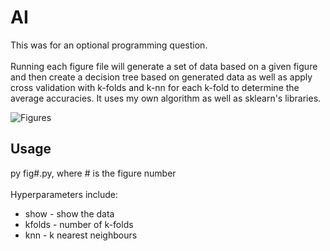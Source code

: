 # AI
This was for an optional programming question.
<br><br>
Running each figure file will generate a set of data based on a given figure and then create a decision tree based on generated data as well as apply cross validation with k-folds and k-nn for each k-fold to determine the average accuracies. It uses my own algorithm as well as sklearn's libraries.

![Figures](https://i.imgur.com/WqiXx1V.png)

## Usage
py fig#.py, where # is the figure number
<br><br>
Hyperparameters include:
- show - show the data
- kfolds - number of k-folds
- knn - k nearest neighbours